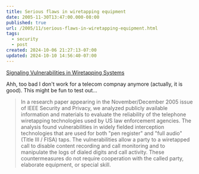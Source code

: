 ```yaml
---
title: Serious flaws in wiretapping equipment
date: 2005-11-30T13:47:00.000-08:00
published: true
url: /2005/11/serious-flaws-in-wiretapping-equipment.html
tags:
  - security
  - post
created: 2024-10-06 21:27:13-07:00
updated: 2024-10-10 14:56:40-07:00
---
```


[Signaling Vulnerabilities in Wiretapping Systems](https://www.crypto.com/papers/wiretapping/ "Signaling Vulnerabilities in Wiretapping Systems")  
  
Ahh, too bad I don't work for a telecom compnay anymore (actually, it is good). This might be fun to test out...  
  

>   
> In a research paper appearing in the November/December 2005 issue of IEEE Security and Privacy, we analyzed publicly available information and materials to evaluate the reliability of the telephone wiretapping technologies used by US law enforcement agencies. The analysis found vulnerabilities in widely fielded interception technologies that are used for both "pen register" and "full audio" (Title III / FISA) taps. The vulnerabilities allow a party to a wiretapped call to disable content recording and call monitoring and to manipulate the logs of dialed digits and call activity. These countermeasures do not require cooperation with the called party, elaborate equipment, or special skill.